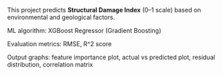 This project predicts **Structural Damage Index** (0–1 scale) based on environmental and geological factors.

ML algorithm: XGBoost Regressor (Gradient Boosting)

Evaluation metrics: RMSE, R^2 score

Output graphs: feature importance plot, actual vs predicted plot, residual distribution, correlation matrix
